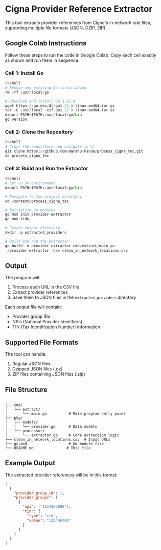# Cigna Provider Reference Extractor

This tool extracts provider references from Cigna's in-network rate files, supporting multiple file formats (JSON, GZIP, ZIP).

## Google Colab Instructions

Follow these steps to run the code in Google Colab. Copy each cell exactly as shown and run them in sequence.

### Cell 1: Install Go
```python
%%shell
# Remove any existing Go installation
rm -rf /usr/local/go

# Download and install Go 1.22.0
wget https://go.dev/dl/go1.22.0.linux-amd64.tar.gz
tar -C /usr/local -xzf go1.22.0.linux-amd64.tar.gz
export PATH=$PATH:/usr/local/go/bin
go version
```

### Cell 2: Clone the Repository
```python
%%shell
# Clone the repository and navigate to it
git clone https://github.com/Harshu-Pande/process_cigna_toc.git
cd process_cigna_toc
```

### Cell 3: Build and Run the Extractor
```python
%%shell
# Set up Go environment
export PATH=$PATH:/usr/local/go/bin

# Navigate to the project directory
cd /content/process_cigna_toc

# Initialize Go modules
go mod init provider-extractor
go mod tidy

# Create output directory
mkdir -p extracted_providers

# Build and run the extractor
go build -o provider-extractor cmd/extract/main.go
./provider-extractor -csv clean_in_network_locations.csv
```

## Output

The program will:
1. Process each URL in the CSV file
2. Extract provider references
3. Save them to JSON files in the `extracted_providers` directory

Each output file will contain:
- Provider group IDs
- NPIs (National Provider Identifiers)
- TIN (Tax Identification Number) information

## Supported File Formats

The tool can handle:
1. Regular JSON files
2. Gzipped JSON files (.gz)
3. ZIP files containing JSON files (.zip)

## File Structure

```
.
├── cmd/
│   └── extract/
│       └── main.go          # Main program entry point
├── pkg/
│   ├── models/
│   │   └── provider.go      # Data models
│   └── processor/
│       └── extractor.go     # Core extraction logic
├── clean_in_network_locations.csv  # Input URLs
├── go.mod                   # Go module file
└── README.md               # This file
```

## Example Output

The extracted provider references will be in this format:
```json
[
  {
    "provider_group_id": 1,
    "provider_groups": [
      {
        "npi": ["1234567890"],
        "tin": {
          "type": "ein",
          "value": "123456789"
        }
      }
    ]
  }
]
``` 